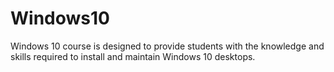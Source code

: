 # Windows10
Windows 10 course is designed to provide students with the knowledge and skills required to install and maintain Windows 10 desktops.  





